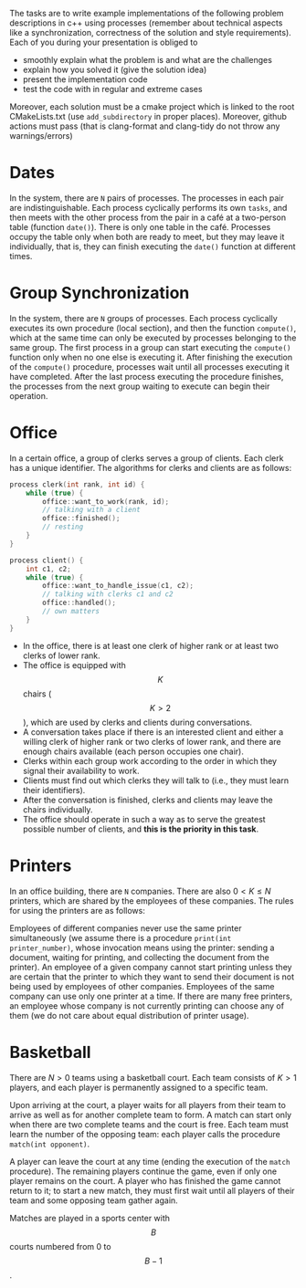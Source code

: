 The tasks are to write example implementations of the following problem descriptions in c++ using processes (remember about technical aspects like a synchronization, 
correctness of the solution and style requirements). Each of you during your presentation is obliged to
- smoothly explain what the problem is and what are the challenges
- explain how you solved it (give the solution idea)
- present the implementation code
- test the code with in regular and extreme cases

Moreover, each solution must be a cmake project which is linked to the root CMakeLists.txt (use `add_subdirectory` in proper places). Moreover, github actions must pass (that is clang-format and clang-tidy do not throw any warnings/errors)
#  Dates

In the system, there are `N` pairs of processes. 
The processes in each pair are indistinguishable. 
Each process cyclically performs its own `tasks`, and then meets with the other process from the pair in a café at a two-person table (function `date()`). 
There is only one table in the café. Processes occupy the table only when both are ready to meet, but they may leave it individually, that is, 
they can finish executing the `date()` function at different times.

# Group Synchronization

In the system, there are `N` groups of processes. 
Each process cyclically executes its own procedure (local section), and then the function  `compute()`, 
which at the same time can only be executed by processes belonging to the same group. 
The first process in a group can start executing the `compute()` function only when no one else is executing it. 
After finishing the execution of the `compute()` procedure, 
processes wait until all processes executing it have completed. 
After the last process executing the procedure finishes, the processes from the next group waiting to execute can begin their operation.

# Office

In a certain office, a group of clerks serves a group of clients. Each clerk has a unique identifier. The algorithms for clerks and clients are as follows:
```cpp
process clerk(int rank, int id) {
    while (true) {
        office::want_to_work(rank, id);
        // talking with a client
        office::finished();
        // resting
    }
}

process client() {
    int c1, c2;
    while (true) {
        office::want_to_handle_issue(c1, c2);
        // talking with clerks c1 and c2
        office::handled();
        // own matters
    }
}
```


- In the office, there is at least one clerk of higher rank or at least two clerks of lower rank.
- The office is equipped with $$K$$ chairs ($$K > 2$$), which are used by clerks and clients during conversations.
- A conversation takes place if there is an interested client and either a willing clerk of higher rank or two clerks of lower rank, and there are enough chairs available (each person occupies one chair).
- Clerks within each group work according to the order in which they signal their availability to work.
- Clients must find out which clerks they will talk to (i.e., they must learn their identifiers).
- After the conversation is finished, clerks and clients may leave the chairs individually.
- The office should operate in such a way as to serve the greatest possible number of clients, and **this is the priority in this task**.

# Printers 

In an office building, there are `N` companies. There are also $`0 < K \le N`$ printers, which are shared by the employees of these companies. The rules for using the printers are as follows:

Employees of different companies never use the same printer simultaneously (we assume there is a procedure `print(int printer_number)`, whose invocation means using the printer: sending a document, waiting for printing, and collecting the document from the printer). An employee of a given company cannot start printing unless they are certain that the printer to which they want to send their document is not being used by employees of other companies. Employees of the same company can use only one printer at a time. If there are many free printers, an employee whose company is not currently printing can choose any of them (we do not care about equal distribution of printer usage).



# Basketball 

There are $`N > 0`$ teams using a basketball court. Each team consists of $`K > 1`$ players, and each player is permanently assigned to a specific team.

Upon arriving at the court, a player waits for all players from their team to arrive as well as for another complete team to form. A match can start only when there are two complete teams and the court is free. Each team must learn the number of the opposing team: each player calls the procedure `match(int opponent)`.

A player can leave the court at any time (ending the execution of the `match` procedure). The remaining players continue the game, even if only one player remains on the court. A player who has finished the game cannot return to it; to start a new match, they must first wait until all players of their team and some opposing team gather again.

Matches are played in a sports center with $$B$$ courts numbered from 0 to $$B - 1$$.

